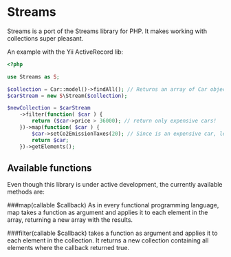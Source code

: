 Streams
=======

Streams is a port of the Streams library for PHP. It makes working with
collections super pleasant.

An example with the Yii ActiveRecord lib:

```php
<?php

use Streams as S;

$collection = Car::model()->findAll(); // Returns an array of Car objects
$carStream = new S\Stream($collection);

$newCollection = $carStream
    ->filter(function( $car ) {
		return ($car->price > 36000); // return only expensive cars!
	})->map(function( $car ) {
		$car->setCo2EmissionTaxes(20); // Since is an expensive car, lets make the people who drive it more poor :D
		return $car;
	})->getElements();
```

Available functions
-------------------
Even though this library is under active development, the currently available
methods are:

###map(callable $callback)
As in every functional programming language, map takes a function as argument
and applies it to each element in the array, returning a new array with the
results.

###filter(callable $callback)
takes a function as argument and applies it to each element in the collection.
It returns a new collection containing all elements where the callback returned
true.
